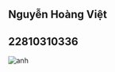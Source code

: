 ## Nguyễn Hoàng Việt
## 22810310336

![anh](https://github.com/user-attachments/assets/743da181-95c9-43a7-927e-039a2dc004fa)
